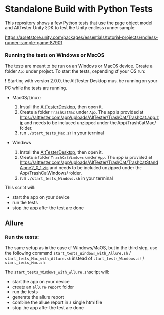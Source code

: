 # Standalone Build with Python Tests

This repository shows a few Python tests that use the page object model and AltTester Unity SDK to test the Unity endless runner sample:

https://assetstore.unity.com/packages/essentials/tutorial-projects/endless-runner-sample-game-87901

### Running the tests on Windows or MacOS
The tests are meant to be run on an Windows or MacOS device. Create a folder `App` under project.
To start the tests, depending of your OS run:

❗ Starting with version 2.0.0, the AltTester Desktop must be running on your PC while the tests are running.

- MacOS/Linux:
    1. Install the [AltTesterDesktop](https://alttester.com/app/uploads/AltTester/desktop/AltTesterDesktopPackageMac__v2.0.1.zip), then open it.
    2. Create a folder `TrashCatMac` under `App`. The app is provided at https://alttester.com/app/uploads/AltTester/TrashCat/TrashCat.app.zip and needs to be included unzipped under the App/TrashCatMac/ folder.
    3. run `./start_tests_Mac.sh` in your terminal

- Windows
    1. Install the [AltTesterDesktop](https://alttester.com/app/uploads/AltTester/desktop/AltTesterDesktopPackageWindows__v2.0.1.zip), then open it. 
    2. Create a folder `TrashCatWindows` under `App`. The app is provided at https://alttester.com/app/uploads/AltTester/TrashCat/TrashCatStandAlone2_0_1.zip and needs to be included unzipped under the App/TrashCatWindows/ folder.
    3. run `./start_tests_Windows.sh` in your terminal

This script will:

- start the app on your device
- run the tests
- stop the app after the test are done

## Allure
### Run the tests:
The same setup as in the case of Windows/MaOS, but in the third step, use the following command  `start_tests_Windows_with_Allure.sh` / `start_tests_Mac_with_Allure.sh` instead of `start_tests_Windows.sh` / `start_tests_Mac.sh`

The `start_tests_Windows_with_Allure.sh`script will:
- start the app on your device
- create an `allure-report` folder
- run the tests
- generate the allure report
- combine the allure report in a single html file
- stop the app after the test are done